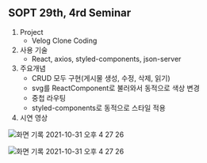 ## SOPT 29th, 4rd Seminar

1. Project
   - Velog Clone Coding
2. 사용 기술
   - React, axios, styled-components, json-server
3. 주요개념
   - CRUD 모두 구현(게시물 생성, 수정, 삭제, 읽기)
   - svg를 ReactComponent로 불러와서 동적으로 색상 변경
   - 중첩 라우팅
   - styled-components로 동적으로 스타일 적용
4. 시연 영상

![화면 기록 2021-10-31 오후 4 27 26](https://user-images.githubusercontent.com/24906022/139573151-cde12f2d-c451-46d6-bcb1-8f7c9eb90f1d.gif)

![화면 기록 2021-10-31 오후 4 27 26](https://user-images.githubusercontent.com/24906022/139573203-68f75389-934a-4669-a432-c6fde2da6fd4.gif)
